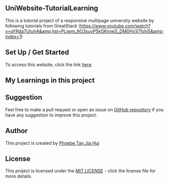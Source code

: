 ## UniWebsite-TutorialLearning
This is a tutorial project of a responsive multipage university website by following tutorials from GreatStack (https://www.youtube.com/watch?v=oYRda7UtuhA&amp;list=PLjwm_8O3suyP5kGKmwS_DM0Hs1j7fshi5&amp;index=1)

## Set Up / Get Started
To access this website, click the link [here](https://jiahui-1251.github.io/UniWebsite-TutorialLearning/).

## My Learnings in this project

## Suggestion
Feel free to make a pull request or open an issue on [GitHub repository](https://github.com/jiahui-1251/Weather-App) if you have any suggestion to improve this project.

## Author
This project is created by [Phoebe Tan Jia Hui](https://github.com/jiahui-1251)

## License
This project is licensed under the [MIT LICENSE](https://opensource.org/license/mit/) - click the license file for more details.
